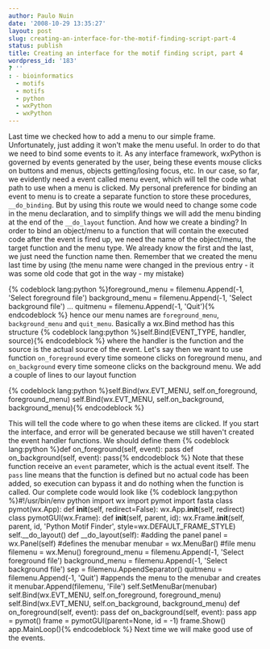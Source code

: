 ```yaml
---
author: Paulo Nuin
date: '2008-10-29 13:35:27'
layout: post
slug: creating-an-interface-for-the-motif-finding-script-part-4
status: publish
title: Creating an interface for the motif finding script, part 4
wordpress_id: '183'
? ''
: - bioinformatics
  - motifs
  - motifs
  - python
  - wxPython
  - wxPython
---
```


Last time we checked how to add a menu to our simple frame.
Unfortunately, just adding it won't make the menu useful. In order to do
that we need to bind some events to it. As any interface framework,
wxPython is governed by events generated by the user, being these events
mouse clicks on buttons and menus, objects getting/losing focus, etc. In
our case, so far, we evidently need a event called menu event, which
will tell the code what path to use when a menu is clicked. My personal
preference for binding an event to menu is to create a separate function
to store these procedures, `__do_binding`. But by using this route we
would need to change some code in the menu declaration, and to simplify
things we will add the menu binding at the end of the `__do_layout`
function. And how we create a binding? In order to bind an object/menu
to a function that will contain the executed code after the event is
fired up, we need the name of the object/menu, the target function and
the menu type. We already know the first and the last, we just need the
function name then. Remember that we created the menu last time by using
(the menu name were changed in the previous entry - it was some old code
that got in the way - my mistake) 

{% codeblock lang:python %}foreground_menu = filemenu.Append(-1, 'Select
foreground file') background_menu = filemenu.Append(-1, 'Select
background file') ... quitmenu = filemenu.Append(-1,
'Quit'){% endcodeblock %}  hence our menu names are `foreground_menu`,
`background_menu` and `quit_menu`. Basically a wx.Bind method has this
structure {% codeblock lang:python %}self.Bind(EVENT_TYPE, handler,
source){% endcodeblock %}  where the handler is the function and the source is
the actual source of the event. Let's say then we want to use function
`on_foreground` every time someone clicks on foreground menu, and
`on_background` every time someone clicks on the background menu. We add
a couple of lines to our layout function 

{% codeblock lang:python %}self.Bind(wx.EVT_MENU, self.on_foreground,
foreground_menu) self.Bind(wx.EVT_MENU, self.on_background,
background_menu){% endcodeblock %} 


 This will tell the code where to go when
these items are clicked. If you start the interface, and error will be
generated because we still haven't created the event handler functions.
We should define them {% codeblock lang:python %}def
on_foreground(self, event): pass def on_background(self, event):
pass{% endcodeblock %}  Note that these function receive an `event` parameter,
which is the actual event itself. The `pass` line means that the
function is defined but no actual code has been added, so execution can
bypass it and do nothing when the function is called. Our complete code
would look like {% codeblock lang:python %}\#!/usr/bin/env python
import wx import pymot import fasta class pymot(wx.App): def
__init__(self, redirect=False): wx.App.__init__(self, redirect)
class pymotGUI(wx.Frame): def __init__(self, parent, id):
wx.Frame.__init__(self, parent, id, 'Python Motif Finder',
style=wx.DEFAULT_FRAME_STYLE) self.__do_layout() def
__do_layout(self): \#adding the panel panel = wx.Panel(self)
\#defines the menubar menubar = wx.MenuBar() \#file menu filemenu =
wx.Menu() foreground_menu = filemenu.Append(-1, 'Select foreground
file') background_menu = filemenu.Append(-1, 'Select background file')
sep = filemenu.AppendSeparator() quitmenu = filemenu.Append(-1, 'Quit')
\#appends the menu to the menubar and creates it
menubar.Append(filemenu, 'File') self.SetMenuBar(menubar)
self.Bind(wx.EVT_MENU, self.on_foreground, foreground_menu)
self.Bind(wx.EVT_MENU, self.on_background, background_menu) def
on_foreground(self, event): pass def on_background(self, event): pass
app = pymot() frame = pymotGUI(parent=None, id = -1) frame.Show()
app.MainLoop(){% endcodeblock %}  Next time we will make good use of the
events.
